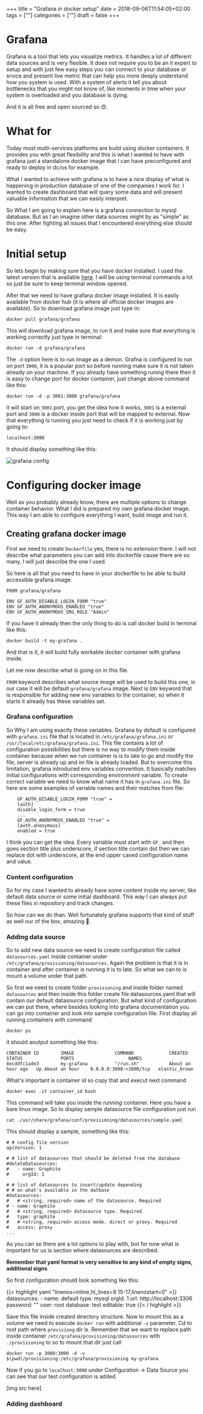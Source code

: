 +++
title = "Grafana in docker setup"
date = 2018-09-06T11:54:05+02:00
tags = [""]
categories = [""]
draft = false
+++


# Grafana

Grafana is a tool that lets you visualize metrics. It handles a lot of different data sources and is very flexible. It does not require you to be an it expert to setup and with just few easy steps you can connect to your database or srvice and present live metric that can help you more deeply understand how you system is used. With a system of alerts it tell you about bottlenecks that you might not know of, like moments in time when your system is overloaded and you database is dying.

And it is all free and open sourced so 😍. 

# What for

Today most multi-services platforms are build using docker containers. It provides you with great flexibility and this is what I wanted to have with grafana just a standalone docker image that I can have preconfigured and ready to deploy in dc/os for example.

What I wanted to achieve with grafana is to have a nice display of what is happening in production database of one of the companies I work for. I wanted to create dashboard that will query some data and will present valuable information that we can easily interpret. 

So What I am going to explain here is a grafana connection to mysql database. But as I an imagine other data sources might by as "simple" as this one. After fighting all issues that I encountered everything else should be easy.

# Initial setup

So lets begin by making sure that you have docker installed. I used the latest version that is available [here](https://docker.com). I will be using terminal commands a lot so just be sure to keep terminal window opened.

After that we need to have grafana docker image installed. It is easily available from docker hub (it is where all official docker images are available). So to download grafana image just type in:

`docker pull grafana/grafana`

This will download grafana image, to run it and make sure that everything is working correctly just type in terminal:

`docker run -d grafana/grafana`

The `-d` option here is to run image as a demon. Grafna is configured to run on port `3000`, it is a popular port so before running make sure it is not taken already on your machine. If you already have something runing there then it is easy to change port for docker container, just change above command like this:

`docker run -d -p 3001:3000 grafana/grafana`

it will start on `3001` port, you get the idea how it works, `3001` is a external port and `3000` is a docker inside port that will be mapped to external. Now that everything is running you just need to check if it is working just by going to:

`localhost:3000` 

It should display something like this:

![grafana config](/static/gf_config.png)

# Configuring docker image

Well as you probably already know, there are multiple options to change container behavior. What I did is prepared my own grafana docker image. This way I am able to configure everything I want, build image and run it.

## Creating grafana docker image

First we need to create `Dockerfile` yes, there is no extension there. 
I will not describe what parameters you can add into dockerfile cause there are so many, I will just describe the one I used.

So here is all that you need to have in your dockerfile to be able to build accessible grafana image:


```
FROM grafana/grafana

ENV GF_AUTH_DISABLE_LOGIN_FORM "true"
ENV GF_AUTH_ANONYMOUS_ENABLED "true"
ENV GF_AUTH_ANONYMOUS_ORG_ROLE "Admin"
```

If you have it already then the only thing to do is call docker build in terminal like this:

`docker build -t my-grafana .`

And that is it, it will build fully workable docker container with grafana inside.

Let me now describe what is going on in this file.

`FROM` keyword describes what source image will be used to build this one, in our case it will be default `grafana/grafana` image.
Next is `ENV` keyword that is responsible for adding new env variables to the container, so when it starts it already has these variables set.

### Grafana configuration

So Why I am using exactly these variables. Grafana by default is configured with `grafana.ini` file that is located in `/etc/grafana/grafana.ini` or `/usr/local/etc/grafana/grafana.ini`. This file contains a lot of configuration possibilities but there is no way to modify them inside container because when we run container is is to late to go and modify the file, server is already up and ini file is already loaded.
But to overcome this limitation, grafana introduced env variables convention. It basically matches initial configurations with corresponding environment variable.
To create correct variable we need to know what name it has in `grafana.ini` file.
So here are some examples of variable names and their matches from file:

```
    GF_AUTH_DISABLE_LOGIN_FORM "true" = 
    [auth]
    disable_login_form = true
    ...
    GF_AUTH_ANONYMOUS_ENABLED "true" = 
    [auth.anonymous]
    enabled = true
```

I think you can get the idea. Every variable must start with `GF_` and then goes section title plus underscore, if section title contain dot then we can replace dot with underscore, at the end upper cased configuration name and value.

### Content configuration

So for my case I wanted to already have some content inside my server, like default data source or some initial dashboard. This way I can always put these files in repository and track changes.

So how can we do than. Well fortunately grafana supports that kind of stuff as well our of the box, amazing 💯.

### Adding data source

So to add new data source we need to create configuration file called `datasources.yaml` inside container under `/etc/grafana/provisioning/datasources`.
Again the problem is that it is in container and after container is running it is to late. So what we can to is mount a volume under that path.

So first we need to create folder `provisioning` and inside folder named `datasources` and then inside this folder create file datasources.yaml that will contain our default datasource configuration.
But what kind of configuration we can put there, where besides looking into grafana documentation you can go into container and look into sample configuration file. First display all running containers with command

`docker ps`

it should aoutput something like this:

```
CONTAINER ID        IMAGE               COMMAND             CREATED             STATUS              PORTS                    NAMES
8ecddfc1ade3        my-grafana          "/run.sh"           About an hour ago   Up About an hour    0.0.0.0:3000->3000/tcp   elastic_brown
```

What's important is container id so copy that and execut next command

`docker exec -it container_id bash`

This command will take you inside the *running* container. Here you have a bare linux image. So to display sample datasource file configuration just run

`cat ./usr/share/grafana/conf/provisioning/datasources/sample.yaml`

This should display a sample, something like this:

```
# # config file version
apiVersion: 1

# # list of datasources that should be deleted from the database
#deleteDatasources:
#   - name: Graphite
#     orgId: 1

# # list of datasources to insert/update depending
# # on what's available in the datbase
#datasources:
#   # <string, required> name of the datasource. Required
# - name: Graphite
#   # <string, required> datasource type. Required
#   type: graphite
#   # <string, required> access mode. direct or proxy. Required
#   access: proxy
...
```

As you can se there are a lot options to play with, bot for now what is important for us is section where datasources are described.

**Remember that yaml format is very sensitive to any kind of empty signs, additional signs**

So first configuration should look something like this:

{{< highlight yaml "linenos=inline,hl_lines=8 15-17,linenostart=0" >}}
datasources:
    - name: default
      type: mysql
      orgId: 1
      url: http://localhost:3306
      password: ""
      user: root
      database: test
      editable: true
{{< / highlight >}}

Save this file inside created directory structure.
Now to mount this as a volume we need to execute `docker run` with additional `-v` parameter. Cd to root path where `provisiong` dir is. 
Remember that we want to replace path inside container `/etc/grafana/provisioning/datasources` with `./provisioning` to so to mount that dir just call

`docker run -p 3000:3000 -d -v $(pwd)/provisioning:/etc/grafana/provisioning my-grafana`

Now if you go to `localhost:3000` under Configuration -> Data Source you can see that our test configuration is added.

[img src here]


### Adding dashboard






